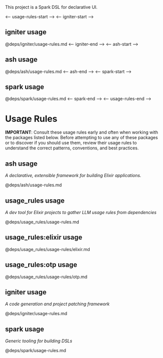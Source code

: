This project is a Spark DSL for declarative UI.

<-- usage-rules-start -->
<-- igniter-start -->
## igniter usage
@deps/igniter/usage-rules.md
<-- igniter-end -->
<-- ash-start -->
## ash usage
@deps/ash/usage-rules.md
<-- ash-end -->
<-- spark-start -->
## spark usage
@deps/spark/usage-rules.md
<-- spark-end -->
<-- usage-rules-end -->

<!-- usage-rules-start -->
<!-- usage-rules-header -->
# Usage Rules

**IMPORTANT**: Consult these usage rules early and often when working with the packages listed below. 
Before attempting to use any of these packages or to discover if you should use them, review their 
usage rules to understand the correct patterns, conventions, and best practices.
<!-- usage-rules-header-end -->

<!-- ash-start -->
## ash usage
_A declarative, extensible framework for building Elixir applications._

@deps/ash/usage-rules.md
<!-- ash-end -->
<!-- usage_rules-start -->
## usage_rules usage
_A dev tool for Elixir projects to gather LLM usage rules from dependencies_

@deps/usage_rules/usage-rules.md
<!-- usage_rules-end -->
<!-- usage_rules:elixir-start -->
## usage_rules:elixir usage
@deps/usage_rules/usage-rules/elixir.md
<!-- usage_rules:elixir-end -->
<!-- usage_rules:otp-start -->
## usage_rules:otp usage
@deps/usage_rules/usage-rules/otp.md
<!-- usage_rules:otp-end -->
<!-- igniter-start -->
## igniter usage
_A code generation and project patching framework_

@deps/igniter/usage-rules.md
<!-- igniter-end -->
<!-- spark-start -->
## spark usage
_Generic tooling for building DSLs_

@deps/spark/usage-rules.md
<!-- spark-end -->
<!-- usage-rules-end -->

